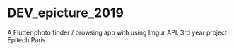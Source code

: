 # DEV_epicture_2019
A Flutter photo finder / browsing app with using Imgur API. 3rd year project Epitech Paris
